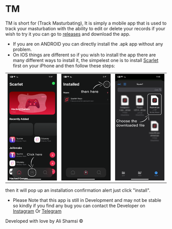 # TM

TM is short for (Track Masturbating), It is simply a mobile app that is used to track your masturbation with the ability to edit or delete your records if your wish to try it you can go to [releases](https://github.com/Alabfa/tm/releases) and download the app.
- If you are on ANDROID you can directly install the .apk app without any problem.
- On IOS things are different so if you wish to install the app there are many different ways to install it, the simpelest one is to install [Scarlet](https://usescarlet.com/) first on your iPhone and then follow these steps:

<table>
  <tr>
    <td><img src="https://github.com/Alabfa/tm/blob/main/Instructions%20image/github%20learn%201.png"></td>
    <td><img src="https://github.com/Alabfa/tm/blob/main/Instructions%20image/github%20learn%202.png"></td>
    <td><img src="https://github.com/Alabfa/tm/blob/main/Instructions%20image/github%20learn%203.png"></td>
  </tr>
</table>

then it will pop up an installation confirmation alert just click "install".

* Please Note that this app is still in Development and may not be stable so kindly if you find any bug you can contact the Developer on [Instagram](https://www.instagram.com/alabfa/) Or [Telegram](https://t.me/alabfa/)

Developed with love by Ali Shamsi &copy;
